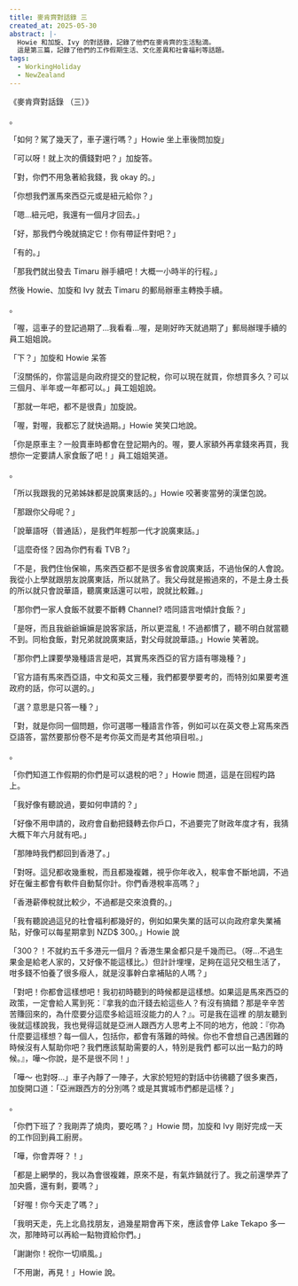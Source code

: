 ```yaml
---
title: 麥肯齊對話錄 三
created_at: 2025-05-30
abstract: |-
  Howie 和加旋、Ivy 的對話錄，記錄了他們在麥肯齊的生活點滴。
  這是第三篇，記錄了他們的工作假期生活、文化差異和社會福利等話題。
tags:
  - WorkingHoliday
  - NewZealand
---
```


《麥肯齊對話錄 （三）》

。

「如何？駕了幾天了，車子還行嗎？」Howie 坐上車後問加旋」

「可以呀！就上次的價錢對吧？」加旋答。

「對，你們不用急著給我錢，我 okay 的。」

「你想我們滙馬來西亞元或是紐元給你？」

「嗯...紐元吧，我還有一個月才回去。」

「好，那我們今晚就搞定它！你有帶証件對吧？」

「有的。」

「那我們就出發去 Timaru 辦手續吧！大概一小時半的行程。」

然後 Howie、加旋和 Ivy 就去 Timaru 的郵局辦車主轉換手續。

。

「喔，這車子的登記過期了...我看看...喔，是剛好昨天就過期了」郵局辦理手續的員工姐姐說。

「下？」加旋和 Howie 呆答

「沒關係的，你當這是向政府提交的登記稅，你可以現在就買，你想買多久？可以三個月、半年或一年都可以。」員工姐姐說。

「那就一年吧，都不是很貴」加旋說。

「喔，對喔，我都忘了就快過期。」Howie 笑笑口地說。

「你是原車主？一般賣車時都會在登記期內的。喔，要人家額外再拿錢來再買，我想你一定要請人家食飯了吧！」員工姐姐笑道。

。

「所以我跟我的兄弟姊妹都是說廣東話的。」Howie 咬著麥當勞的漢堡包說。

「那跟你父母呢？」

「說華語呀（普通話），是我們年輕那一代才說廣東話。」

「這麼奇怪？因為你們有看 TVB ?」

「不是，我們住怡保嘛，馬來西亞都不是很多省會說廣東話，不過怡保的人會說。我從小上學就跟朋友說廣東話，所以就熟了。我父母就是搬過來的，不是土身土長的所以就只會說華語，聽廣東話還可以啦，說就比較難。」

「那你們一家人食飯不就要不斷轉 Channel? 唔同語言咁傾計食飯？」

「是呀，而且我爺爺嫲嫲是說客家話，所以更混亂！不過都慣了，聽不明白就當聽不到。同枱食飯，對兄弟就說廣東話，對父母就說華語。」Howie 笑著說。

「那你們上課要學幾種語言是吧，其實馬來西亞的官方語有哪幾種？」

「官方語有馬來西亞語，中文和英文三種，我們都要學要考的，而特別如果要考進政府的話，你可以選的。」

「選？意思是只答一種？」

「對，就是你同一個問題，你可選哪一種語言作答，例如可以在英文卷上寫馬來西亞語答，當然要那份卷不是考你英文而是考其他項目啦。」

。

「你們知道工作假期的你們是可以退稅的吧？」Howie 問道，這是在回程旳路上。

「我好像有聽說過，要如何申請的？」

「好像不用申請的，政府會自動把錢轉去你戶口，不過要完了財政年度才有，我猜大概下年六月就有吧。」

「那陣時我們都回到香港了。」

「對呀。這兒都收幾重稅，而且都幾複雜，視乎你年收入，稅率會不斷地調，不過好在僱主都會有軟件自動幫你計。你們香港稅率高嗎？」

「香港薪俸稅就比較少，不過都是交來浪費的。」

「我有聽說過這兒的社會福利都幾好的，例如如果失業的話可以向政府拿失業補貼，好像可以每星期拿到 NZD$ 300。」Howie 說

「300？！不就約五千多港元一個月？香港生果金都只是千幾而已。（呀...不過生果金是給老人家的，又好像不能這樣比。）但計計埋埋，足夠在這兒交租生活了，咁多錢不怕養了很多癈人，就是沒事幹白拿補貼的人嗎？」

「對吧！你都會這樣想吧！我初初時聽到的時候都是這樣想。如果這是馬來西亞的政策，一定會給人罵到死：『拿我的血汗錢去給這些人？有沒有搞錯？那是辛辛苦苦賺回來的，為什麼要分這麼多給這班沒能力的人？』。可是我在這裡
的朋友聽到後就這樣說我，我也覺得這就是亞洲人跟西方人思考上不同的地方，他說：『你為什麼要這樣想？每一個人，包括你，都會有落難的時候。你也不會想自己遇困難的時候沒有人幫助你吧？我們應該幫助需要的人，特別是我們
都可以出一點力的時候。』，嘩～你說，是不是很不同！」

「嘩～ 也對呀...」車子內靜了一陣子，大家於短短的對話中彷彿聽了很多東西，加旋開口道：「亞洲跟西方的分別嗎？或是其實城市們都是這樣？」

。

「你們下班了？我剛弄了燒肉，要吃嗎？」Howie 問，加旋和 Ivy 剛好完成一天的工作回到員工廚房。

「嘩，你會弄呀？！」

「都是上網學的，我以為會很複雜，原來不是，有氣炸鍋就行了。我之前還學弄了加央醬，還有剩，要嗎？」

「好喔！你今天走了嗎？」

「我明天走，先上北島找朋友，過幾星期會再下來，應該會停 Lake Tekapo 多一次，那陣時可以再給一點物資給你們。」

「謝謝你！祝你一切順風。」

「不用謝，再見！」Howie 說。
